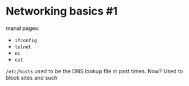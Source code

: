 # Networking basics #1

manal pages:
* ```ifconfig```
* ```telnet```
* ```nc```
* ```cut```

```/etc/hosts``` used to be the DNS lookup file in past times. Now? Used to block sites and such
